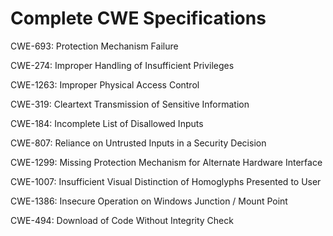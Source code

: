 

# Complete CWE Specifications

CWE-693: Protection Mechanism Failure

CWE-274: Improper Handling of Insufficient Privileges

CWE-1263: Improper Physical Access Control

CWE-319: Cleartext Transmission of Sensitive Information

CWE-184: Incomplete List of Disallowed Inputs

CWE-807: Reliance on Untrusted Inputs in a Security Decision

CWE-1299: Missing Protection Mechanism for Alternate Hardware Interface

CWE-1007: Insufficient Visual Distinction of Homoglyphs Presented to User

CWE-1386: Insecure Operation on Windows Junction / Mount Point

CWE-494: Download of Code Without Integrity Check